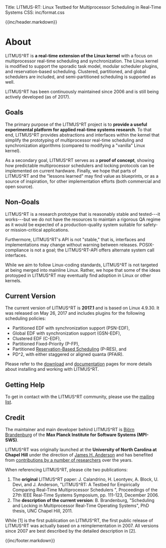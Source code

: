 Title:  LITMUS-RT: Linux Testbed for Multiprocessor Scheduling in Real-Time Systems
CSS:    inc/format.css


{{inc/header.markdown}}

# About

LITMUS^RT is **a real-time extension of the Linux kernel** with a focus on multiprocessor real-time scheduling and synchronization. The Linux kernel is modified to support the sporadic task model, modular scheduler plugins, and reservation-based scheduling. Clustered, partitioned, and global schedulers are included, and semi-partitioned scheduling is supported as well.

LITMUS^RT has been continuously maintained since 2006 and is still being actively developed (as of 2017).


## Goals

The primary purpose of the LITMUS^RT project is to **provide  a useful experimental platform for applied real-time systems research**. To that end, LITMUS^RT provides abstractions and interfaces within the kernel that simplify the prototyping of multiprocessor real-time scheduling and synchronization algorithms (compared to modifying a "vanilla" Linux kernel).

As a secondary goal, LITMUS^RT serves as a **proof of concept**, showing how  predictable multiprocessor schedulers and locking protocols can be implemented on current hardware. Finally, we hope that parts of LITMUS^RT and the "lessons learned" may find value as blueprints, or as a source of inspiration, for other  implementation efforts (both commercial and open source).


## Non-Goals

LITMUS^RT is a research prototype that is reasonably stable and tested---it works---but we do not have the resources to maintain a rigorous QA regime as it would be expected of a production-quality system suitable for safety- or mission-critical applications.

Furthermore, LITMUS^RT's API is not "stable," that is, interfaces and implementations may change without warning between releases. POSIX-compliance is not a goal; the LITMUS^RT-API offers alternate system call interfaces.

While we aim to follow Linux-coding standards, LITMUS^RT is not targeted at being merged into mainline Linux. Rather, we hope that some of the ideas protoyped in LITMUS^RT may eventually find adoption in Linux or other kernels.

## Current Version

The current version of LITMUS^RT is **2017.1** and is based on Linux 4.9.30.
It was released on May 26, 2017 and includes plugins for the following
scheduling policies:

- Partitioned EDF with synchronization support (PSN-EDF),
- Global EDF with synchronization support (GSN-EDF),
- Clustered EDF (C-EDF),
- Partitioned Fixed-Priority (P-FP),
- Partitioned [Reservation-Based Scheduling](https://github.com/LITMUS-RT/liblitmus/blob/master/doc/howto-use-resctl.md) (P-RES), and
- PD^2, with either staggered or aligned quanta (PFAIR).

Please refer to the [download](download.html) and [documentation](documentation.html) pages for more details about installing and working with LITMUS^RT.

## Getting Help

To get in contact with the LITMUS^RT community, please use the <a href="https://wiki.litmus-rt.org/litmus/Mailinglist">mailing list</a>.

## Credit

The maintainer and main developer behind LITMUS^RT is <a href="http://www.mpi-sws.org/~bbb">Bj&ouml;rn Brandenburg</a> of the **Max Planck Institute for Software Systems (MPI-SWS)**.

LITMUS^RT was originally launched at the **University of North Carolina at Chapel Hill** under the direction of <a href="http://www.cs.unc.edu/~anderson/">James H. Anderson</a> and has benefited from [contributions by a number of researchers](credits.html) over the years.


When referencing LITMUS^RT, please cite two publications:

1. The **original** LITMUS^RT paper: J. Calandrino, H. Leontyev, A. Block, U. Devi, and J. Anderson, "LITMUS^RT: A Testbed for Empirically Comparing Real-Time Multiprocessor Schedulers ", Proceedings of the 27th IEEE Real-Time Systems Symposium, pp. 111-123, December 2006.
2. The **description of the current version**: B. Brandenburg, "Scheduling and Locking in Multiprocessor Real-Time Operating Systems", PhD thesis, UNC Chapel Hill, 2011.

While [1] is the first publication on LITMUS^RT, the first public release of LITMUS^RT was actually based on a reimplementation in 2007. All versions since 2007 are best described by the detailed description in [2].


{{inc/footer.markdown}}

